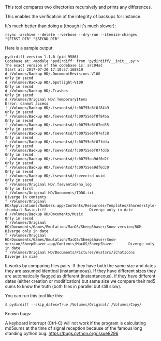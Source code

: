 This tool compares two directories recursively and prints any differences.

This enables the verification of the integrity of backups for instance.

It's much better than doing a (though it's much slower):

    rsync -archive --delete --verbose --dry-run --itemize-changes "$FIRST_DIR" "$SECND_DIR"

Here is a sample output:

    pydirdiff version 1.1.0 (pid 9586)
    Codebase at: <module 'pydirdiff' from 'pydirdiff/__init__.py'>
    The exact version of the codebase is: a7c04ad
    Start at: 2017-07-20 17:10:57.168819
    d /Volumes/Backup HD/.DocumentRevisions-V100                                                                                            Only in secnd
    d /Volumes/Backup HD/.Spotlight-V100                                                                                                    Only in secnd
    d /Volumes/Backup HD/.Trashes                                                                                                           Only in secnd
    d /Volumes/Original HD/.TemporaryItems                                                                                           Error: cannot access
    f /Volumes/Backup HD/.fseventsd/fc00755e6f0f84b9                                                                                        Only in secnd
    f /Volumes/Backup HD/.fseventsd/fc00755e6f0f84ba                                                                                        Only in secnd
    f /Volumes/Backup HD/.fseventsd/fc00755e6f07ed35                                                                                        Only in secnd
    f /Volumes/Backup HD/.fseventsd/fc00755e6f07ef38                                                                                        Only in secnd
    f /Volumes/Backup HD/.fseventsd/fc00755e6f07fdda                                                                                        Only in secnd
    f /Volumes/Backup HD/.fseventsd/fc00755e6f07fddb                                                                                        Only in secnd
    f /Volumes/Backup HD/.fseventsd/fc00755ea9df6d2f                                                                                        Only in secnd
    f /Volumes/Backup HD/.fseventsd/fc00755ea9df6d30                                                                                        Only in secnd
    f /Volumes/Backup HD/.fseventsd/fseventsd-uuid                                                                                          Only in secnd
    f /Volumes/Original HD/.fseventsd/no_log                                                                                                Only in first
    f /Volumes/Original HD/Documents/TODO.txt                                                                                         Diverge in contents
    f /Volumes/Original HD/Applications/Numbers.app/Contents/Resources/Templates/Shared/style-thumbail-Basic.tiff                    Diverge only in date
    d /Volumes/Backup HD/Documents/Music                                                                                                    Only in secnd
    f /Volumes/Original HD/Documents/Games/Emulation/MacOS/SheepShaver/Snow version/ROM                                              Diverge only in date
    f /Volumes/Original HD/Documents/Games/Emulation/MacOS/SheepShaver/Snow version/SheepShaver.app/Contents/MacOS/SheepShaver       Diverge only in date
    f /Volumes/Original HD/Documents/Pictures/Avatars/iChatIcons                                                                          Diverge in size

It works by comparing files pairs. If they have both the same size and dates they are assumed identical (instantaneous). If they have different sizes they are automatically flagged as different (instantaneous). If they have different dates (either creation or modification) but same size we compare their md5 sums to know the truth (both files in parallel but still slow).

You can run this tool like this:

    $ pydirdiff --skip_dates=True /Volumes/Original/ /Volumes/Copy/

Known bugs:

A keyboard interrupt (Ctrl-C) will not work if the program is calculating md5sums at the time of signal reception because of the famous long standing python bug: https://bugs.python.org/issue8296